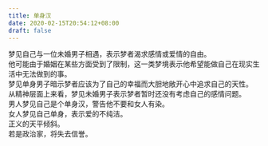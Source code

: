 ```yaml
---
title: 单身汉
date: 2020-02-15T20:54:12+08:00
draft: false
---
```


梦见自己与一位未婚男子相遇，表示梦者渴求感情或爱情的自由。<br>
他可能由于婚姻在某些方面受到了限制，这一类梦境表示他希望能做自己在现实生活中无法做到的事。<br>
梦见单身男子暗示梦者应该为了自己的幸福而大胆地敞开心中追求自己的天性。<br>
从精神层面上来看，梦见未婚男子表示梦者暂时还没有考虑自己的感情问题。<br>
男人梦见自己是个单身汉，警告他不要和女人有染。<br>
女人梦见自己单身，表示爱的不纯洁。<br>
正义的天平倾斜。<br>
若是政治家，将失去信誉。<br>
